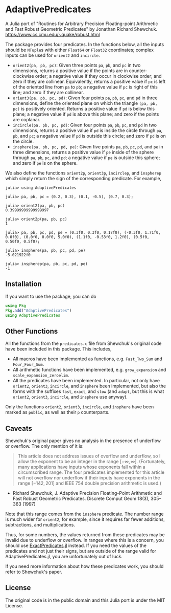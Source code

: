 # AdaptivePredicates

A Julia port of "Routines for Arbitrary Precision Floating-point Arithmetic and Fast Robust Geometric Predicates"
by Jonathan Richard Shewchuk. https://www.cs.cmu.edu/~quake/robust.html

The package provides four predicates. In the functions below, all the inputs should be `NTuple`s with either `Float64` or `Float32` coordinates; complex inputs can be used for `orient2` and `incircle`.

- `orient2(pa, pb, pc)`: Given three points `pa`, `pb`, and `pc` in two dimensions, returns a positive value if the points are in counter-clockwise order; a negative value if they occur in clockwise order; and zero if they are collinear. Equivalently, returns a positive value if `pc` is left of the oriented line from `pa` to `pb`; a negative value if `pc` is right of this line; and zero if they are collinear.
- `orient3(pa, pb, pc, pd)`: Given four points `pa`, `pb`, `pc`, and `pd` in three dimensions, define the oriented plane on which the triangle `(pa, pb, pc)` is positively oriented. Returns a positive value if `pd` is below this plane; a negative value if `pd` is above this plane; and zero if the points are coplanar.
- `incircle(pa, pb, pc, pd)`: Given four points `pa`, `pb`, `pc`, and `pd` in two dimensions, returns a positive value if `pd` is inside the circle through `pa`, `pb`, and `pc`; a negative value if `pd` is outside this circle; and zero if `pd` is on the circle.
- `insphere(pa, pb, pc, pd, pe)`: Given five points `pa`, `pb`, `pc`, `pd`, and `pe` in three dimensions, returns a positive value if `pe` inside of the sphere through `pa`, `pb`, `pc`, and `pd`; a negative value if `pe` is outside this sphere; and zero if `pe` is on the sphere.

We also define the functions `orient2p`, `orient3p`, `incirclep`, and `inspherep` which simply return the sign of the corresponding predicate. For example,
```julia-repl
julia> using AdaptivePredicates

julia> pa, pb, pc = (0.2, 0.3), (0.1, -0.5), (0.7, 0.3);

julia> orient2(pa, pb, pc)
0.39999999999999997

julia> orient2p(pa, pb, pc)
1

julia> pa, pb, pc, pd, pe = (0.3f0, 0.3f0, 0.17f0), (-0.3f0, 1.71f0, 0.0f0), (0.0f0, 0.0f0, 5.0f0), (1.1f0, -0.53f0, 1.2f0), (0.5f0, 0.50f0, 0.5f0);

julia> insphere(pa, pb, pc, pd, pe)
-5.021922f0

julia> inspherep(pa, pb, pc, pd, pe)
-1
```

## Installation

If you want to use the package, you can do
```julia
using Pkg
Pkg.add("AdaptivePredicates")
using AdaptivePredicates
```

## Other Functions 

All the functions from the `predicates.c` file from Shewchuk's original code have been included in this package. This includes,

- All macros have been implemented as functions, e.g. `Fast_Two_Sum` and `Four_Four_Sum`.
- All arithmetic functions have been implemented, e.g. `grow_expansion` and `scale_expansion_zeroelim`.
- All the predicates have been implemented. In particular, not only have `orient2`, `orient3`, `incircle`, and `insphere` been implemented, but also the forms with the suffixes `fast`, `exact`, and `slow` (and `adapt`, but this is what `orient2`, `orient3`, `incircle`, and `insphere` use anyway).

Only the functions `orient2`, `orient3`, `incircle`, and `insphere` have been marked as `public`, as well as their `p` counterparts.

## Caveats

Shewchuk's original paper gives no analysis in the presence of underflow or overflow. The only mention of it is:

> This article does not address issues of overflow and underflow, so I allow the exponent to be an integer in the range  $[-\infty, \infty]$. (Fortunately, many applications have inputs whose exponents fall within a circumscribed range. The four predicates implemented for this article will not overflow nor underflow if their inputs have exponents in the range $[-142, 201]$ and IEEE 754 double precision arithmetic is used.)

- Richard Shewchuk, J. Adaptive Precision Floating-Point Arithmetic and Fast Robust Geometric Predicates. Discrete Comput Geom 18(3), 305–363 (1997)

Note that this range comes from the `insphere` predicate. The number range is much wider for `orient2`, for example, since it requires far fewer additions, subtractions, and multiplications.

Thus, for some numbers, the values returned from these predicates may be invalid due to underflow or overflow. In ranges where this is a concern, you should use [ExactPredicates.jl](https://github.com/lairez/ExactPredicates.jl) instead. If you need the values of the predicates and not just their signs, but are outside of the range valid for AdaptivePredicates.jl, you are unfortunately out of luck.

If you need more information about how these predicates work, you should refer to Shewchuk's paper.

## License

The original code is in the public domain and this Julia port is under the MIT License.
